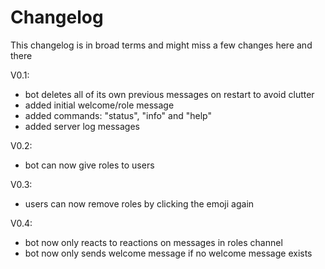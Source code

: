 # Changelog

This changelog is in broad terms and might miss a few changes here and there

V0.1:

- bot deletes all of its own previous messages on restart to avoid clutter
- added initial welcome/role message
- added commands: "status", "info" and "help"
- added server log messages

V0.2:

- bot can now give roles to users

V0.3:

- users can now remove roles by clicking the emoji again

V0.4:

- bot now only reacts to reactions on messages in roles channel
- bot now only sends welcome message if no welcome message exists
